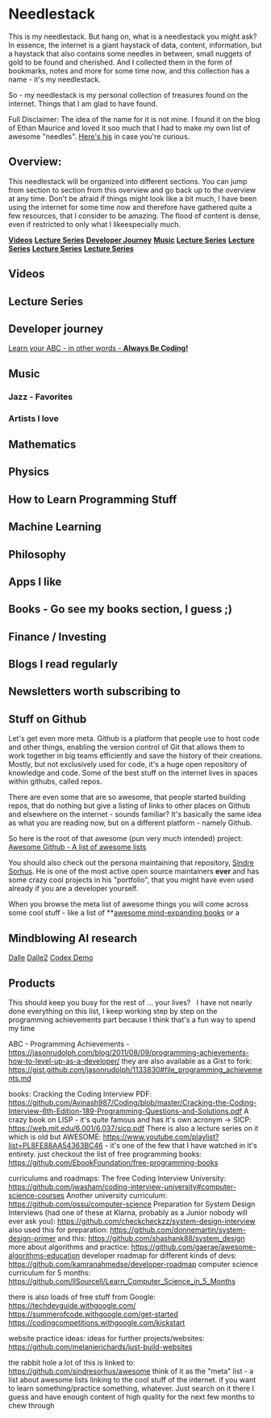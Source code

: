 # Needlestack

This is my needlestack. But hang on, what is a needlestack you might ask?
In essence, the internet is a giant haystack of data, content, information, but a haystack that also contains some needles in between, small nuggets of gold to be found and cherished. And I collected them in the form of bookmarks, notes and more for some time now, and this collection has a name - it's my needlestack. 

So - my needlestack is my personal collection of treasures found on the internet. Things that I am glad to have found.  

Full Disclaimer: The idea of the name for it is not mine. I found it on the blog of Ethan Maurice and loved it soo much that I had to make my own list of awesome "needles". [Here's his](https://ethanmaurice.com/needlestack) in case you're curious.

## Overview:
This needlestack will be organized into different sections. You can jump from section to section from this overview and go back up to the overview at any time. Don't be afraid if things might look like a bit much, I have been using the internet for some time now and therefore have gathered quite a few resources, that I consider to be amazing. The flood of content is dense, even if restricted to only what I likeespecially much. 

**[Videos](#videos)**
**[Lecture Series](#lecture-series)**
**[Developer Journey](#developer-journey)**
**[Music](#music)**
**[Lecture Series](#lecture-series)**
**[Lecture Series](#lecture-series)**
**[Lecture Series](#lecture-series)**
**[Lecture Series](#lecture-series)**


## Videos 

## Lecture Series

## Developer journey
[Learn your ABC - in other words - **Always Be Coding!**](https://medium.com/always-be-coding/abc-always-be-coding-d5f8051afce2)

## Music

### Jazz - Favorites 
### Artists I love

## Mathematics

## Physics

## How to Learn Programming Stuff
## Machine Learning

## Philosophy

## Apps I like

## Books - Go see my books section, I guess ;) 

## Finance / Investing

## Blogs I read regularly

## Newsletters worth subscribing to

## Stuff on Github

Let's get even more meta. Github is a platform that people use to host code and other things, enabling the version control of Git that allows them to work together in big teams efficiently and save the history of their creations. Mostly, but not exclusively used for code, it's a huge open repository of knowledge and code. Some of the best stuff on the internet lives in spaces within githubs, called repos. 

There are even some that are so awesome, that people started building repos, that do nothing but give a listing of links to other places on Github and elsewhere on the internet - sounds familiar? It's basically the same idea as what you are reading now, but on a different platform - namely Github. 

So here is the root of that awesome (pun very much intended) project: 
[Awesome Github - A list of awesome lists](https://github.com/sindresorhus/awesome)

You should also check out the persona maintaining that repository, [Sindre Sorhus](https://github.com/sindresorhus). He is one of the most active open source maintainers **ever** and has some crazy cool projects in his "portfolio", that you might have even used already if you are a developer yourself. 

When you browse the meta list of awesome things you will come across some cool stuff - like a list of **[awesome mind-expanding books](https://github.com/hackerkid/Mind-Expanding-Books#readme) or a

## Mindblowing AI research
[Dalle]()
[Dalle2]()
[Codex Demo]()
## Products



 
This should keep you busy for the rest of ... your lives?  ​ I have not nearly done everything on this list, I keep working step by step on the programming achievements part because I think that's a fun way to spend my time  ​

ABC - 
Programming Achievements - https://jasonrudolph.com/blog/2011/08/09/programming-achievements-how-to-level-up-as-a-developer/
they are also available as a Gist to fork: https://gist.github.com/jasonrudolph/1133830#file_programming_achievements.md

books:
Cracking the Coding Interview PDF: https://github.com/Avinash987/Coding/blob/master/Cracking-the-Coding-Interview-6th-Edition-189-Programming-Questions-and-Solutions.pdf
A crazy book on LISP - it's quite famous and has it's own acronym -> SICP: https://web.mit.edu/6.001/6.037/sicp.pdf
There is also a lecture series on it which is old but AWESOME: https://www.youtube.com/playlist?list=PL8FE88AA54363BC46 - it's one of the few that I have watched in it's entirety.
just checkout the list of free programming books: https://github.com/EbookFoundation/free-programming-books

curriculums and roadmaps:
The free Coding Interview University: https://github.com/jwasham/coding-interview-university#computer-science-courses
Another university curriculum: https://github.com/ossu/computer-science
Preparation for System Design Interviews (had one of these at Klarna, probably as a Junior nobody will ever ask you): https://github.com/checkcheckzz/system-design-interview
    also used this for preparation: https://github.com/donnemartin/system-design-primer
    and this: https://github.com/shashank88/system_design
more about algorithms and practice: https://github.com/gaerae/awesome-algorithms-education
developer roadmap for different kinds of devs: https://github.com/kamranahmedse/developer-roadmap
computer science curriculum for 5 months: https://github.com/llSourcell/Learn_Computer_Science_in_5_Months

there is also loads of free stuff from Google:
https://techdevguide.withgoogle.com/
https://summerofcode.withgoogle.com/get-started
https://codingcompetitions.withgoogle.com/kickstart

website practice ideas:
ideas for further projects/websites: https://github.com/melanierichards/just-build-websites

the rabbit hole a lot of this is linked to:
https://github.com/sindresorhus/awesome
think of it as the "meta" list - a list about awesome lists linking to the cool stuff of the internet. if you want to learn something/practice something, whatever. Just search on it there I guess and have enough content of high quality for the next few months to chew through
      